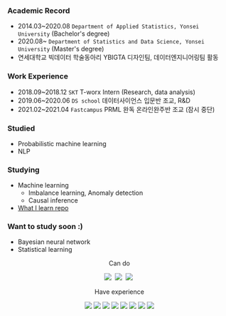 

<!--
**minsoo9506/minsoo9506** is a ✨ _special_ ✨ repository because its `README.md` (this file) appears on your GitHub profile.

Here are some ideas to get you started:

- 🔭 I’m currently working on ...
- 🌱 I’m currently learning ...
- 👯 I’m looking to collaborate on ...
- 🤔 I’m looking for help with ...
- 💬 Ask me about ...
- 📫 How to reach me: ...
- 😄 Pronouns: ...
- ⚡ Fun fact: ...
-->

### Academic Record
- 2014.03~2020.08 `Department of Applied Statistics, Yonsei University` (Bachelor's degree)
- 2020.08~ `Department of Statistics and Data Science, Yonsei University` (Master's degree)
- 연세대학교 빅데이터 학술동아리 YBIGTA 디자인팀, 데이터엔지니어링팀 활동

### Work Experience
- 2018.09~2018.12 `SKT` T-worx Intern (Research, data analysis)
- 2019.06~2020.06 `DS school` 데이터사이언스 입문반 조교, R&D
- 2021.02~2021.04 `Fastcampus` PRML 완독 온라인완주반 조교 (잠시 중단)

### Studied
- Probabilistic machine learning
- NLP

### Studying
- Machine learning
  - Imbalance learning, Anomaly detection
  - Causal inference
- [What I learn repo](https://github.com/minsoo9506/What-I-learn)

### Want to study soon :)
- Bayesian neural network
- Statistical learning

<p align='center'> Can do </p>
<p align='center'>
  <img src="https://img.shields.io/badge/Python-3776AB?style=flat-square&logo=Python&logoColor=white"/></a>&nbsp
  <img src="https://img.shields.io/badge/JavaScript-F7DF1E?style=flat-square&logo=JavaScript&logoColor=white"/></a>&nbsp
  <img src="https://img.shields.io/badge/PyTorch-EE4C2C?style=flat-square&logo=PyTorch&logoColor=white"/></a>&nbsp

<p align='center'> Have experience </p>
<p align='center'> 
  <img src="https://img.shields.io/badge/C++-00599C?style=flat-square&logo=C%2B%2B&logoColor=white"/>
  <img src="https://img.shields.io/badge/AWS-232F3E?style=flat-square&logo=Amazon AWS&logoColor=white"/>
  <img src="https://img.shields.io/badge/Apache Spark-E25A1C?style=flat-square&logo=Apache Spark&logoColor=white"/>
  <img src="https://img.shields.io/badge/Flask-000000?style=flat-square&logo=Flask&logoColor=white"/>
  <img src="https://img.shields.io/badge/Node.js-339933?style=flat-square&logo=Node.js&logoColor=white"/>
  <img src="https://img.shields.io/badge/MySQL-4479A1?style=flat-square&logo=MySQL&logoColor=white"/>
  <img src="https://img.shields.io/badge/MongoDB-47A248?style=flat-square&logo=MongoDB&logoColor=white"/>
  <img src="https://img.shields.io/badge/Docker-2496ED?style=flat-square&logo=Docker&logoColor=white"/>
</p>
